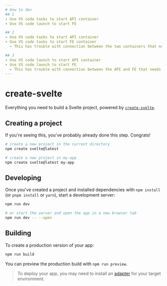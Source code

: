 ```yaml
---
# How to dev
## 1
- Use VS code tasks to start API container
- Use VS code launch to start FE

## 2
- Use VS code tasks to start API container
- Use VS code tasks to start FE container
  - This has trouble with connection between the two containers that needs to be figured out

## 3
- Use VS code launch to start API container
- Use VS code launch to start FE
  - This has trouble with connection between the API and FE that needs to be figured out
---
```


# create-svelte

Everything you need to build a Svelte project, powered by [`create-svelte`](https://github.com/sveltejs/kit/tree/main/packages/create-svelte).

## Creating a project

If you're seeing this, you've probably already done this step. Congrats!

```bash
# create a new project in the current directory
npm create svelte@latest

# create a new project in my-app
npm create svelte@latest my-app
```

## Developing

Once you've created a project and installed dependencies with `npm install` (or `pnpm install` or `yarn`), start a development server:

```bash
npm run dev

# or start the server and open the app in a new browser tab
npm run dev -- --open
```

## Building

To create a production version of your app:

```bash
npm run build
```

You can preview the production build with `npm run preview`.

> To deploy your app, you may need to install an [adapter](https://kit.svelte.dev/docs/adapters) for your target environment.
